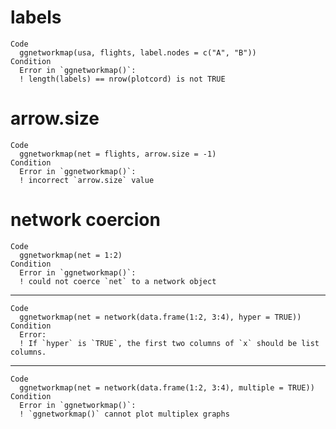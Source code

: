 # labels

    Code
      ggnetworkmap(usa, flights, label.nodes = c("A", "B"))
    Condition
      Error in `ggnetworkmap()`:
      ! length(labels) == nrow(plotcord) is not TRUE

# arrow.size

    Code
      ggnetworkmap(net = flights, arrow.size = -1)
    Condition
      Error in `ggnetworkmap()`:
      ! incorrect `arrow.size` value

# network coercion

    Code
      ggnetworkmap(net = 1:2)
    Condition
      Error in `ggnetworkmap()`:
      ! could not coerce `net` to a network object

---

    Code
      ggnetworkmap(net = network(data.frame(1:2, 3:4), hyper = TRUE))
    Condition
      Error:
      ! If `hyper` is `TRUE`, the first two columns of `x` should be list columns.

---

    Code
      ggnetworkmap(net = network(data.frame(1:2, 3:4), multiple = TRUE))
    Condition
      Error in `ggnetworkmap()`:
      ! `ggnetworkmap()` cannot plot multiplex graphs

